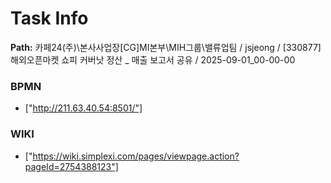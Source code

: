 # Task Info

**Path:** 카페24(주)\본사사업장\[CG]MI본부\MIH그룹\밸류업팀 / jsjeong / [330877] 해외오픈마켓 쇼피 커버낫 정산 _ 매출 보고서 공유 / 2025-09-01_00-00-00

### BPMN
- ["http://211.63.40.54:8501/"]

### WIKI
- ["https://wiki.simplexi.com/pages/viewpage.action?pageId=2754388123"]

